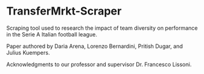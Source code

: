 # TransferMrkt-Scraper

Scraping tool used to research the impact of team diversity on performance in the Serie A Italian football league. 

Paper authored by Daria Arena, Lorenzo Bernardini, Pritish Dugar, and Julius Kuempers. 

Acknowledgments to our professor and supervisor Dr. Francesco Lissoni.
